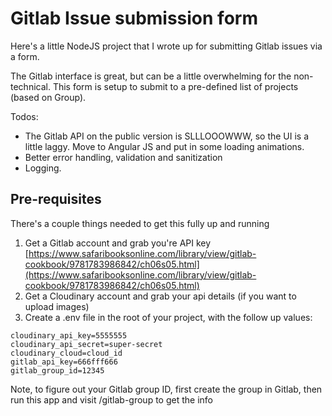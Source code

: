 # Gitlab Issue submission form
Here's a little NodeJS project that I wrote up for submitting Gitlab issues via a form.

The Gitlab interface is great, but can be a little overwhelming for the non-technical. This form is setup to submit to a pre-defined list of projects (based on Group).

Todos:
- The Gitlab API on the public version is SLLLOOOWWW, so the UI is a little laggy. Move to Angular JS and put in some loading animations.
- Better error handling, validation and sanitization
- Logging.

## Pre-requisites
There's a couple things needed to get this fully up and running
1. Get a Gitlab account and grab you're API key [https://www.safaribooksonline.com/library/view/gitlab-cookbook/9781783986842/ch06s05.html](https://www.safaribooksonline.com/library/view/gitlab-cookbook/9781783986842/ch06s05.html)
2. Get a Cloudinary account and grab your api details (if you want to upload images)
3. Create a .env file in the root of your project, with the follow up values:

```
cloudinary_api_key=5555555
cloudinary_api_secret=super-secret
cloudinary_cloud=cloud_id
gitlab_api_key=666fff666
gitlab_group_id=12345
```

Note, to figure out your Gitlab group ID, first create the group in Gitlab, then run this app and visit /gitlab-group to get the info
